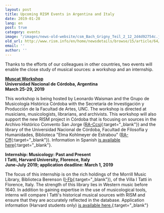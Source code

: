 ```yaml
---
layout: post
title: Upcoming RISM Events in Argentina and Italy
date: 2019-01-28
lang: en
post: true
category: events
image: "/images/news-old-website/csm_Bach_Grigny_Teil_2_12_2d4d92754c.jpg"
old_url: http://www.rism.info/en/home/newsdetails/browse/15/article/64/upcoming-rism-events-in-argentina-and-italy.html
email: ''
author: ''
---
```


Thanks to the efforts of our colleagues in other countries, two events will enable the close study of musical sources: a workshop and an internship.

[**Muscat Workshop**](/community/muscat.html#c3432)  
**Universidad Nacional de Córdoba, Argentina  
March 25-29, 2019**

This workshop is being hosted by Leonardo Waisman and the Grupo de Musicología Histórica Córdoba with the Secretaría de Investigación y Producción de la Facultad de Artes, UNC. The workshop is directed at musicians, musicologists, librarians, and archivists. This workshop will also support the new RISM project in Córdoba that is focusing on sources in the Archivo Histórico Convento San Jorge ([RA-Ccsj](https://opac.rism.info/metaopac/perma.do?v=rism&q=-1%3d%22ks51001614%22&Language=en){:target="_blank"}) and the library of the Universidad Nacional de Córdoba, Facultad de Filosofía y Humanidades, Biblioteca "Elma Kohlmeyer de Estrabou" ([RA-Cff](https://opac.rism.info/metaopac/perma.do?v=rism&q=-1%3d%22ks51000008%22&Language=en){:target="_blank"}). Information in Spanish [is available here](http://artes.unc.edu.ar/primer-seminario-argentino-de-capacitacion-en-catalogacion-musical-con-muscat-rism/){:target="_blank"}.

**Internship: Musicology: Past and Present  
I Tatti, Harvard University, Florence, Italy  
June-July 2019; application deadline: March 1, 2019**

The focus of this internship is on the rich holdings of the Morrill Music Library, Biblioteca Berenson ([I-Fb](https://opac.rism.info/metaopac/perma.do;jsessionid=6A8D39A7A923D2A7A28903E0DEF1BC98.touch01?v=rism&q=-1%3d%22ks30004727%22&Language=en){:target="_blank"}), of the Villa I Tatti in Florence, Italy. The strength of this library lies in Western music before 1640. In addition to gaining expertise in the use of musicological tools, interns will compare I Tatti's historical musical sources with RISM and ensure that they are accurately reflected in the database. Application information (Harvard students only) [is available here.](https://itatti.harvard.edu/internships){:target="_blank"}
